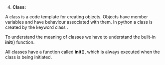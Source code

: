4. **Class:**

A class is a code template for creating objects. Objects have member variables and have behaviour associated with them. In python a class is created by the keyword class . 

To understand the meaning of classes we have to understand the built-in __init__() function.

All classes have a function called __init__(), which is always executed when the class is being initiated.
